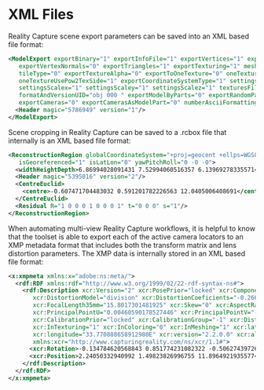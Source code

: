 # XML Files

Reality Capture scene export parameters can be saved into an XML based file format:

```xml
<ModelExport exportBinary="1" exportInfoFile="1" exportVertices="1" exportVertexColors="0"
   exportVertexNormals="0" exportTriangles="1" exportTexturing="1" meshColor="4294967295"
   tileType="0" exportTextureAlpha="0" exportToOneTexture="0" oneTextureMaxSide="16384"
   oneTextureUsePow2TexSide="1" exportCoordinateSystemType="1" settingsAnchor="0 0 0"
   settingsScalex="1" settingsScaley="1" settingsScalez="1" texturesFileType="png"
   formatAndVersionUID="obj 000 " exportModelByParts="0" exportRandomPartColor="0"
   exportCameras="0" exportCamerasAsModelPart="0" numberAsciiFormatting="%.16e">
  <Header magic="5786949" version="1"/>
</ModelExport>
```

Scene cropping in Reality Capture can be saved to a .rcbox file that internally is an XML based file format:

```xml
<ReconstructionRegion globalCoordinateSystem="+proj=geocent +ellps=WGS84 +no_defs" globalCoordinateSystemName="local:1 - Euclidean"
   isGeoreferenced="1" isLatLon="0" yawPitchRoll="0 -0 -0">
  <widthHeightDepth>6.86994028091431 7.52994060516357 6.13969278335571</widthHeightDepth>
  <Header magic="5395016" version="2"/>
  <CentreEuclid>
    <centre>-0.607471704483032 0.591201782226563 12.0405006408691</centre>
  </CentreEuclid>
  <Residual R="1 0 0 0 1 0 0 0 1" t="0 0 0" s="1"/>
</ReconstructionRegion>
```

When automating multi-view Reality Capture workflows, it is helpful to know that the toolset is able to export each of the active camera locators to an XMP metadata format that includes both the transform matrix and lens distortion parameters. The XMP data is internally stored in an XML based file format:

```xml
<x:xmpmeta xmlns:x="adobe:ns:meta/">
  <rdf:RDF xmlns:rdf="http://www.w3.org/1999/02/22-rdf-syntax-ns#">
    <rdf:Description xcr:Version="2" xcr:PosePrior="locked" xcr:ComponentId="{02FFA67D-FB37-48C9-AAAE-115D1A41F754}"
       xcr:DistortionModel="division" xcr:DistortionCoeficients="-0.266409870680064 0 0 0 0 0"
       xcr:FocalLength35mm="15.8017301481925" xcr:Skew="0" xcr:AspectRatio="1"
       xcr:PrincipalPointU="0.00460590178527446" xcr:PrincipalPointV="-0.00856809553444162"
       xcr:CalibrationPrior="locked" xcr:CalibrationGroup="-1" xcr:DistortionGroup="-1"
       xcr:InTexturing="1" xcr:InColoring="0" xcr:InMeshing="1" xcr:latitude="179.984035152606480N"
       xcr:longitude="33.770888658912980E" xcr:version="2.2.0.0" xcr:altitude="643119440/10000"
       xmlns:xcr="http://www.capturingreality.com/ns/xcr/1.1#">
      <xcr:Rotation>-0.134784620568843 0.851774231082322 -0.506274397261226 0.00661363302515503 -0.510152020736598 -0.860058821009682 -0.990852847761129 -0.119271014930193 0.0631273243627475</xcr:Rotation>
      <xcr:Position>2.24050332940992 1.49823826996755 11.8964921935577</xcr:Position>
    </rdf:Description>
  </rdf:RDF>
</x:xmpmeta>
```